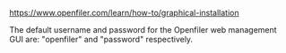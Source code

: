 https://www.openfiler.com/learn/how-to/graphical-installation

The default username and password for the Openfiler web management GUI are: "openfiler" and "password" respectively.